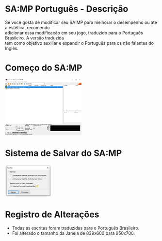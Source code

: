 # SA:MP Português - Descrição
Se você gosta de modificar seu SA:MP para melhorar o desempenho ou até a estética, recomendo <br>
adicionar essa modificação em seu jogo, traduzido para o Português Brasileiro. A versão traduzida<br>
tem como objetivo auxiliar e expandir o Português para os não falantes do Inglês.<br>

# Começo do SA:MP
<img src="https://raw.githubusercontent.com/R0htg0r/SA-MP-Portugues/main/img/Casa.png" width="50%">

# Sistema de Salvar do SA:MP
<img src="https://raw.githubusercontent.com/R0htg0r/SA-MP-Portugues/main/img/Salvar.png" width="30%">


# Registro de Alterações
* Todas as escritas foram traduzidas para o Português Brasileiro.
* Foi alterado o tamanho da Janela de 839x600 para 950x700.
